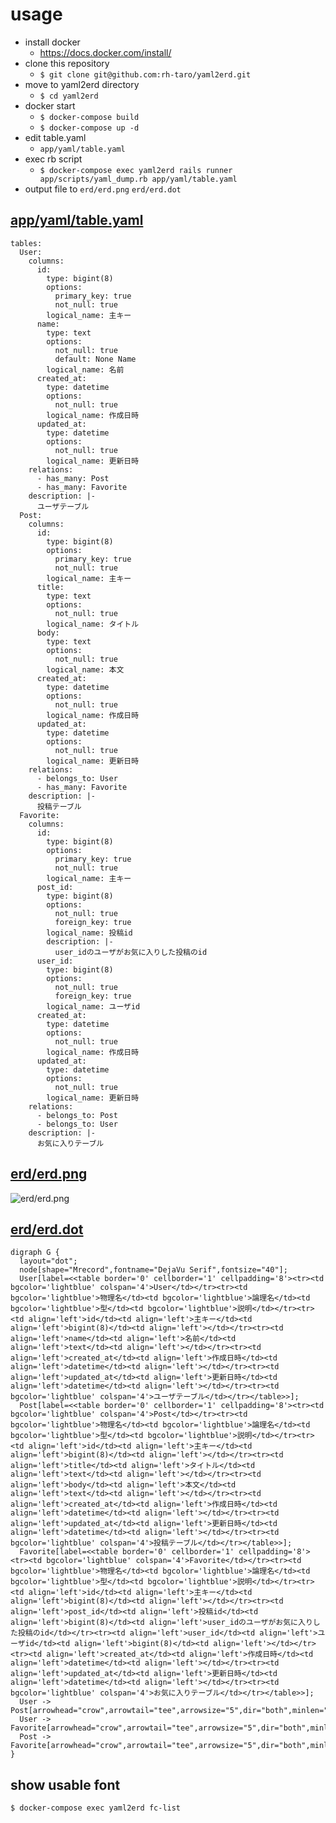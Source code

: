 # usage
- install docker
	- https://docs.docker.com/install/
- clone this repository
	- `$ git clone git@github.com:rh-taro/yaml2erd.git`
- move to yaml2erd directory
	- `$ cd yaml2erd`
- docker start
	- `$ docker-compose build`
	- `$ docker-compose up -d`
- edit table.yaml
	- `app/yaml/table.yaml`
- exec rb script
	- `$ docker-compose exec yaml2erd rails runner app/scripts/yaml_dump.rb app/yaml/table.yaml`
- output file to `erd/erd.png` `erd/erd.dot`

## [app/yaml/table.yaml](https://github.com/rh-taro/yaml2erd/blob/b1125820236b835e4a2e461b4b205d949e2094b5/app/yaml/table.yaml)
```
tables:
  User:
    columns:
      id:
        type: bigint(8)
        options:
          primary_key: true
          not_null: true
        logical_name: 主キー
      name:
        type: text
        options:
          not_null: true
          default: None Name
        logical_name: 名前
      created_at:
        type: datetime
        options:
          not_null: true
        logical_name: 作成日時
      updated_at:
        type: datetime
        options:
          not_null: true
        logical_name: 更新日時
    relations:
      - has_many: Post
      - has_many: Favorite
    description: |-
      ユーザテーブル
  Post:
    columns:
      id:
        type: bigint(8)
        options:
          primary_key: true
          not_null: true
        logical_name: 主キー
      title:
        type: text
        options:
          not_null: true
        logical_name: タイトル
      body:
        type: text
        options:
          not_null: true
        logical_name: 本文
      created_at:
        type: datetime
        options:
          not_null: true
        logical_name: 作成日時
      updated_at:
        type: datetime
        options:
          not_null: true
        logical_name: 更新日時
    relations:
      - belongs_to: User
      - has_many: Favorite
    description: |-
      投稿テーブル
  Favorite:
    columns:
      id:
        type: bigint(8)
        options:
          primary_key: true
          not_null: true
        logical_name: 主キー
      post_id:
        type: bigint(8)
        options:
          not_null: true
          foreign_key: true
        logical_name: 投稿id
        description: |-
          user_idのユーザがお気に入りした投稿のid
      user_id:
        type: bigint(8)
        options:
          not_null: true
          foreign_key: true
        logical_name: ユーザid
      created_at:
        type: datetime
        options:
          not_null: true
        logical_name: 作成日時
      updated_at:
        type: datetime
        options:
          not_null: true
        logical_name: 更新日時
    relations:
      - belongs_to: Post
      - belongs_to: User
    description: |-
      お気に入りテーブル
```

## [erd/erd.png](https://github.com/rh-taro/yaml2erd/blob/b1125820236b835e4a2e461b4b205d949e2094b5/erd/erd.png)
![erd/erd.png](https://github.com/rh-taro/yaml2erd/blob/sample/for_readme/erd/erd.png)

## [erd/erd.dot](https://github.com/rh-taro/yaml2erd/blob/b1125820236b835e4a2e461b4b205d949e2094b5/erd/erd.dot)
```
digraph G {
  layout="dot";
  node[shape="Mrecord",fontname="DejaVu Serif",fontsize="40"];
  User[label=<<table border='0' cellborder='1' cellpadding='8'><tr><td bgcolor='lightblue' colspan='4'>User</td></tr><tr><td bgcolor='lightblue'>物理名</td><td bgcolor='lightblue'>論理名</td><td bgcolor='lightblue'>型</td><td bgcolor='lightblue'>説明</td></tr><tr><td align='left'>id</td><td align='left'>主キー</td><td align='left'>bigint(8)</td><td align='left'></td></tr><tr><td align='left'>name</td><td align='left'>名前</td><td align='left'>text</td><td align='left'></td></tr><tr><td align='left'>created_at</td><td align='left'>作成日時</td><td align='left'>datetime</td><td align='left'></td></tr><tr><td align='left'>updated_at</td><td align='left'>更新日時</td><td align='left'>datetime</td><td align='left'></td></tr><tr><td bgcolor='lightblue' colspan='4'>ユーザテーブル</td></tr></table>>];
  Post[label=<<table border='0' cellborder='1' cellpadding='8'><tr><td bgcolor='lightblue' colspan='4'>Post</td></tr><tr><td bgcolor='lightblue'>物理名</td><td bgcolor='lightblue'>論理名</td><td bgcolor='lightblue'>型</td><td bgcolor='lightblue'>説明</td></tr><tr><td align='left'>id</td><td align='left'>主キー</td><td align='left'>bigint(8)</td><td align='left'></td></tr><tr><td align='left'>title</td><td align='left'>タイトル</td><td align='left'>text</td><td align='left'></td></tr><tr><td align='left'>body</td><td align='left'>本文</td><td align='left'>text</td><td align='left'></td></tr><tr><td align='left'>created_at</td><td align='left'>作成日時</td><td align='left'>datetime</td><td align='left'></td></tr><tr><td align='left'>updated_at</td><td align='left'>更新日時</td><td align='left'>datetime</td><td align='left'></td></tr><tr><td bgcolor='lightblue' colspan='4'>投稿テーブル</td></tr></table>>];
  Favorite[label=<<table border='0' cellborder='1' cellpadding='8'><tr><td bgcolor='lightblue' colspan='4'>Favorite</td></tr><tr><td bgcolor='lightblue'>物理名</td><td bgcolor='lightblue'>論理名</td><td bgcolor='lightblue'>型</td><td bgcolor='lightblue'>説明</td></tr><tr><td align='left'>id</td><td align='left'>主キー</td><td align='left'>bigint(8)</td><td align='left'></td></tr><tr><td align='left'>post_id</td><td align='left'>投稿id</td><td align='left'>bigint(8)</td><td align='left'>user_idのユーザがお気に入りした投稿のid</td></tr><tr><td align='left'>user_id</td><td align='left'>ユーザid</td><td align='left'>bigint(8)</td><td align='left'></td></tr><tr><td align='left'>created_at</td><td align='left'>作成日時</td><td align='left'>datetime</td><td align='left'></td></tr><tr><td align='left'>updated_at</td><td align='left'>更新日時</td><td align='left'>datetime</td><td align='left'></td></tr><tr><td bgcolor='lightblue' colspan='4'>お気に入りテーブル</td></tr></table>>];
  User -> Post[arrowhead="crow",arrowtail="tee",arrowsize="5",dir="both",minlen="5",penwidth="10"];
  User -> Favorite[arrowhead="crow",arrowtail="tee",arrowsize="5",dir="both",minlen="5",penwidth="10"];
  Post -> Favorite[arrowhead="crow",arrowtail="tee",arrowsize="5",dir="both",minlen="5",penwidth="10"];
}
```

## show usable font
`$ docker-compose exec yaml2erd fc-list`
